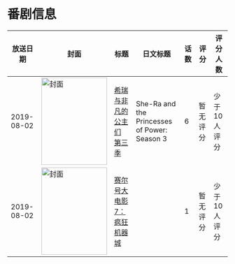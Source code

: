 # 番剧信息

|放送日期|封面|标题|日文标题|话数|评分|评分人数|
|---|---|---|---|---|---|---|
|2019-08-02|<img src="//lain.bgm.tv/pic/cover/c/71/c3/325703_Otdh5.jpg" alt="封面" style="width:150px;height:200px;object-fit:cover;">|[希瑞与非凡的公主们 第三季](https://bangumi.tv/subject/325703)|She-Ra and the Princesses of Power: Season 3|6|暂无评分|少于10人评分|
|2019-08-02|<img src="//lain.bgm.tv/pic/cover/c/54/af/463616_7G5aP.jpg" alt="封面" style="width:150px;height:200px;object-fit:cover;">|[赛尔号大电影7：疯狂机器城](https://bangumi.tv/subject/463616)||1|暂无评分|少于10人评分|
